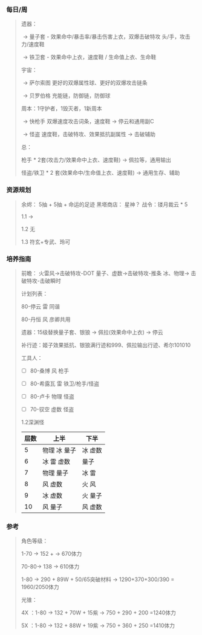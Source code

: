 ### 每日/周

> 遗器： 
>
> ​	->   量子套 - 效果命中/暴击率/暴击伤害上衣，双爆击破特攻 头/手，攻击力/速度鞋
>
> ​	->   铁卫套 - 效果命中上衣，速度鞋     /   生命值上衣、生命鞋 
>
> 宇宙：
>
> ​	-> 萨尔索图   更好的双爆属性球、更好的双爆攻击链条
>
> ​	-> 贝罗伯格   充能链，防御链，防御球
>
> 周本：1守护者，1毁灭者，1新周本   
>
> ​	-> 快枪手  双爆速度攻击词条，速度鞋 -> 停云和通用副C
>
> ​	-> 怪盗   速度鞋，击破特攻、效果抵抗副属性 -> 击破辅助
>
> 总： 
>
> 枪手 * 2套(攻击力/效果命中上衣、速度鞋) -> 佩拉等，通用输出
>
> 怪盗/铁卫 \* 2 套(效果命中/生命值上衣、速度鞋) -> 通用生存、辅助
>
### 资源规划

> 余烬： 5抽 + 5抽 + 命运的足迹     黑塔商店： 星神？      战令：镂月裁云 * 5
>
> 1.1 -> 
>
> 1.2 无
>
> 1.3 符玄+专武、玲可
### 培养指南

> 前瞻： 火雷风->击破特攻-DOT      量子、虚数->击破特攻-推条      冰、物理-> 击破特攻-击破瞬时
>
> 计划列表：
>
> 80-停云 雷  同谐
>
> 80-丹恒 风  彦卿共用 
>
> 遗器：15级替换量子套、银狼 -> 佩拉(效果命中上衣) -> 停云 
>
> 补行迹：姬子效果抵抗、银狼满行迹和999、佩拉输出行迹、希尔101010
>
> 工具人：
>
> 
>- [ ] 80-桑博 风  枪手
> 
>- [ ] 80-希露瓦 雷  铁卫/枪手/怪盗
> 
>- [ ] 80-卢卡 物理 怪盗
> 
>- [ ] 70-驭空 虚数 怪盗
> 
>1.2深渊怪
> 
>| 层数 | 上半         | 下半    |
> | ---- | ------------ | ------- |
>| 5    | 物理 冰 量子 | 冰 虚数 |
> | 6    | 冰 雷 虚数   | 量子    |
>| 7    | 物理 量子    | 冰 雷   |
> | 8    | 风 虚数      | 火 风   |
>| 9    | 冰 虚数      | 火 量子 |
> | 10   | 风 量子      | 风 虚数 |
> 

### 参考

> 角色等级：
>
> 1-70 -> 152 + -> 670体力
>
> 70-80-> 138 -> 610体力
>
> 1-80 -> 290 + 89W + 50/65突破材料 -> 1290+370+300/390 = 1960/2050体力
>
> 光锥：
>
> 4X ：1-80 -> 132 + 70W + 15紫 -> 750 + 290 + 200 =1240体力
>
> 5X ：1-80 -> 132 + 88W + 19紫 -> 750 + 360 + 250 =1410体力